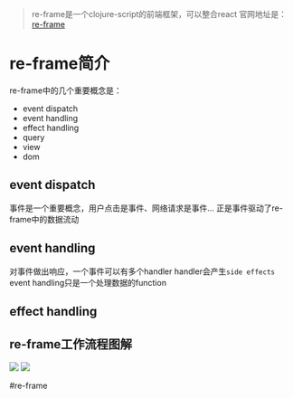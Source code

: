 > re-frame是一个clojure-script的前端框架，可以整合react
> 官网地址是：[re-frame](http://day8.github.io/re-frame/) 
# re-frame简介
re-frame中的几个重要概念是：
- event dispatch
- event handling
- effect handling
- query
- view
- dom
## event dispatch
事件是一个重要概念，用户点击是事件、网络请求是事件...
正是事件驱动了re-frame中的数据流动
## event handling
对事件做出响应，一个事件可以有多个handler
handler会产生`side effects`
event handling只是一个处理数据的function
## effect handling




## re-frame工作流程图解
![](https://day8.github.io/re-frame/images/event-dispatch.png)
![](https://day8.github.io/re-frame/images/handling-one-event.png)

#re-frame
